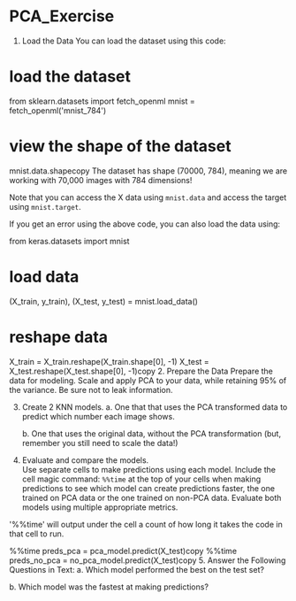 # PCA_Exercise

1. Load the Data
You can load the dataset using this code:

# load the dataset
from sklearn.datasets import fetch_openml
mnist = fetch_openml('mnist_784')
# view the shape of the dataset
mnist.data.shapecopy
The dataset has shape (70000, 784), meaning we are working with 70,000 images with 784 dimensions!

Note that you can access the X data using `mnist.data` and access the target using `mnist.target`.

If you get an error using the above code, you can also load the data using:

from keras.datasets import mnist
# load data
(X_train, y_train), (X_test, y_test) = mnist.load_data()
# reshape data
X_train = X_train.reshape(X_train.shape[0], -1)
X_test = X_test.reshape(X_test.shape[0], -1)copy
2. Prepare the Data
Prepare the data for modeling.  Scale and apply PCA to your data, while retaining 95% of the variance.  Be sure not to leak information.



3. Create 2 KNN models. 
   a. One that that uses the PCA transformed data to predict which number each image shows.

   b. One that uses the original data, without the PCA transformation (but, remember you still need to scale the data!)



4. Evaluate and compare the models.  
Use separate cells to make predictions using each model.  Include the cell magic command: `%%time` at the top of your cells when making predictions to see which model can create predictions faster, the one trained on PCA data or the one trained on non-PCA data.  Evaluate both models using multiple appropriate metrics.



'%%time' will output under the cell a count of how long it takes the code in that cell to run.

%%time
preds_pca = pca_model.predict(X_test)copy
%%time
preds_no_pca = no_pca_model.predict(X_test)copy
5. Answer the Following Questions in Text:
   a. Which model performed the best on the test set?

   b. Which model was the fastest at making predictions?
